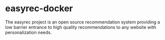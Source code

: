 # easyrec-docker
The easyrec project is an open source recommendation system providing a low barrier entrance to high quality recommendations to any website with personalization needs. 
